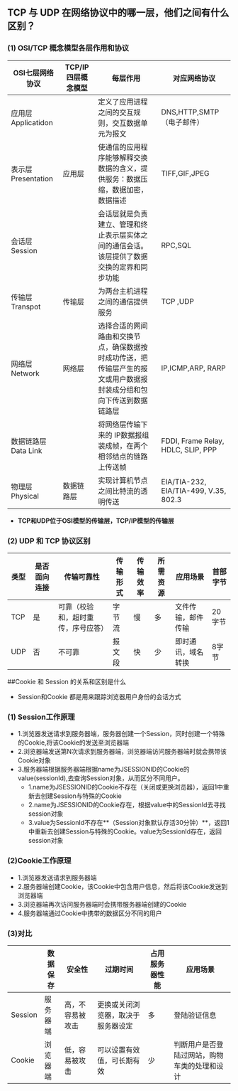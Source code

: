 ## TCP 与 UDP 在网络协议中的哪一层，他们之间有什么区别？

### (1) OSI/TCP 概念模型各层作用和协议
| OSI七层网络协议     |  TCP/IP四层概念模型      | 每层作用         |    对应网络协议    |
|  -    |  -      |     -     |  -      |
|  应用层 Applicatidon    |        |   定义了应用进程之间的交互规则，交互数据单元为报文       |  DNS,HTTP,SMTP（电子邮件）      |
| 表示层  Presentation     |   应用层     | 使通信的应用程序能够解释交换数据的含义，提供服务：数据压缩，数据加密，数据描述         | TIFF,GIF,JPEG       |
| 会话层  Session     |       |  会话层就是负责建立、管理和终止表示层实体之间的通信会话。该层提供了数据交换的定界和同步功能        | RPC,SQL       |
| 传输层   Transpot     |   传输层     |  为两台主机进程之间的通信提供服务        |  TCP ,UDP      |
| 网络层   Network     |    网络层    | 选择合适的网间路由和交换节点，确保数据按时成功传送，把传输层产生的报文或用户数据报封装成分组和包向下传送到数据链路层         | IP,ICMP,ARP,  RARP     |
| 数据链路层   Data Link     |       |  将网络层传输下来的 IP数据报组装成帧，在两个相邻结点的链路上传送帧        | FDDI, Frame Relay, HDLC, SLIP, PPP       |
| 物理层   Physical      |    数据链路层    |   实现计算机节点之间比特流的透明传送       | EIA/TIA-232, EIA/TIA-499, V.35, 802.3       |

- **TCP和UDP位于OSI模型的传输层，TCP/IP模型的传输层**

### (2)  UDP 和 TCP 协议区别

| 类型        |   是否面向连接    | 传输可靠性    |  传输形式     |   传输效率   |   所需资源  |应用场景   | 首部字节 |
|   -      |   -    |  -   |     -  |      -|  -   | -   | -  |
|  TCP       |   是    |  可靠（校验和，超时重传，序号应答）   |       字节流| 慢   |   多    | 文件传输，邮件传输   |  20字节 |
|  UDP       |  否    |  不可靠   |   报文段    |  快    | 少    | 即时通讯，域名转换   | 8字节  |


##Cookie 和 Session 的关系和区别是什么


- Session和Cookie 都是用来跟踪浏览器用户身份的会话方式

### (1) Session工作原理

- 1.浏览器发送请求到服务器端，服务器创建一个Session，同时创建一个特殊的Cookie,将该Cookie的发送至浏览器端
- 2.浏览器端发送第N次请求到服务器端，浏览器端访问服务器端时就会携带该Cookie对象
- 3.服务器端根据服务器端根据name为JSESSIONID的Cookie的value(sessionId),去查询Session对象，从而区分不同用户。
	- 1.name为JSESSIONID的Cookie不存在（关闭或更换浏览器），返回1中重新去创建Session与特殊的Cookie
	- 2.name为JSESSIONID的Cookie存在，根据value中的SessionId去寻找session对象
	- 3.value为SessionId不存在**（Session对象默认存活30分钟）**，返回1中重新去创建Session与特殊的Cookie。value为SessionId存在，返回session对象


### (2)Cookie工作原理

- 1.浏览器发送请求到服务器端
- 2.服务器端创建Cookie，该Cookie中包含用户信息，然后将该Cookie发送到浏览器端
- 3.浏览器端再次访问服务器端时会携带服务器端创建的Cookie
- 4.服务器端通过Cookie中携带的数据区分不同的用户

### (3)对比
|        |    数据保存 |  安全性      |   过期时间   |  占用服务器性能   |应用场景|
| -|-|-|-|-|-|
| Session   | 服务器端   | 高，不容易被攻击   |更换或关闭浏览器，取决于服务器设定   | 多  |登陆验证信息|
| Cookie   |浏览器端    | 低，容易被攻击   | 可以设置有效值，可长期有效   | 少  |判断用户是否登陆过网站，购物车类的处理和设计|


